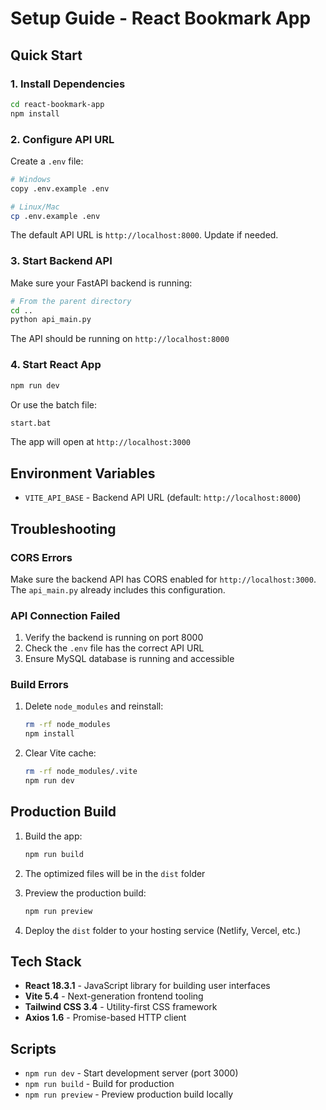 # Setup Guide - React Bookmark App

## Quick Start

### 1. Install Dependencies

```bash
cd react-bookmark-app
npm install
```

### 2. Configure API URL

Create a `.env` file:
```bash
# Windows
copy .env.example .env

# Linux/Mac
cp .env.example .env
```

The default API URL is `http://localhost:8000`. Update if needed.

### 3. Start Backend API

Make sure your FastAPI backend is running:
```bash
# From the parent directory
cd ..
python api_main.py
```

The API should be running on `http://localhost:8000`

### 4. Start React App

```bash
npm run dev
```

Or use the batch file:
```bash
start.bat
```

The app will open at `http://localhost:3000`

## Environment Variables

- `VITE_API_BASE` - Backend API URL (default: `http://localhost:8000`)

## Troubleshooting

### CORS Errors
Make sure the backend API has CORS enabled for `http://localhost:3000`. The `api_main.py` already includes this configuration.

### API Connection Failed
1. Verify the backend is running on port 8000
2. Check the `.env` file has the correct API URL
3. Ensure MySQL database is running and accessible

### Build Errors
1. Delete `node_modules` and reinstall:
   ```bash
   rm -rf node_modules
   npm install
   ```

2. Clear Vite cache:
   ```bash
   rm -rf node_modules/.vite
   npm run dev
   ```

## Production Build

1. Build the app:
   ```bash
   npm run build
   ```

2. The optimized files will be in the `dist` folder

3. Preview the production build:
   ```bash
   npm run preview
   ```

4. Deploy the `dist` folder to your hosting service (Netlify, Vercel, etc.)

## Tech Stack

- **React 18.3.1** - JavaScript library for building user interfaces
- **Vite 5.4** - Next-generation frontend tooling
- **Tailwind CSS 3.4** - Utility-first CSS framework
- **Axios 1.6** - Promise-based HTTP client

## Scripts

- `npm run dev` - Start development server (port 3000)
- `npm run build` - Build for production
- `npm run preview` - Preview production build locally





